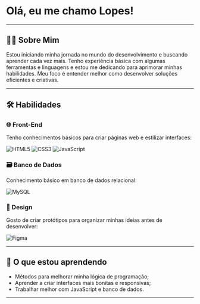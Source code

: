 # Olá, eu me chamo Lopes!

---

## 🧑‍💻 Sobre Mim
Estou iniciando minha jornada no mundo do desenvolvimento e buscando aprender cada vez mais. Tenho experiência básica com algumas ferramentas e linguagens e estou me dedicando para aprimorar minhas habilidades. Meu foco é entender melhor como desenvolver soluções eficientes e criativas.

---

## 🛠️ Habilidades

### 🌐 Front-End
Tenho conhecimentos básicos para criar páginas web e estilizar interfaces:

![HTML5](https://img.shields.io/badge/-HTML5-E34F26?style=flat-square&logo=html5&logoColor=white)
![CSS3](https://img.shields.io/badge/-CSS3-1572B6?style=flat-square&logo=css3)
![JavaScript](https://img.shields.io/badge/-JavaScript-F7DF1E?style=flat-square&logo=javascript&logoColor=black)

### 🗃️ Banco de Dados
Conhecimento básico em banco de dados relacional:

![MySQL](https://img.shields.io/badge/-MySQL-4479A1?style=flat-square&logo=mysql&logoColor=white)

### 🎨 Design
Gosto de criar protótipos para organizar minhas ideias antes de desenvolver:

![Figma](https://img.shields.io/badge/-Figma-F24E1E?style=flat-square&logo=figma&logoColor=white)

---

## 🌱 O que estou aprendendo
- Métodos para melhorar minha lógica de programação;
- Aprender a criar interfaces mais bonitas e responsivas;
- Trabalhar melhor com JavaScript e banco de dados.

---

